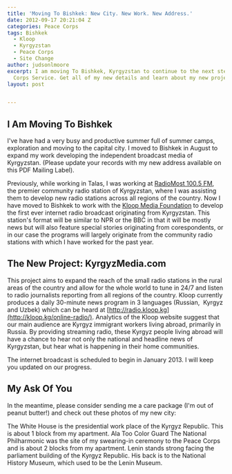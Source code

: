 ```yaml
---
title: 'Moving To Bishkek: New City. New Work. New Address.'
date: 2012-09-17 20:21:04 Z
categories: Peace Corps
tags: Bishkek
  - Kloop
  - Kyrgyzstan
  - Peace Corps
  - Site Change
author: judsonlmoore
excerpt: I am moving To Bishkek, Kyrgyzstan to continue to the next step of my Peace
  Corps Service. Get all of my new details and learn about my new project here.
layout: post


---
```


## I Am Moving To Bishkek

I've have had a very busy and productive summer full of summer camps, exploration and moving to the capital city. I moved to Bishkek in August to expand my work developing the independent broadcast media of Kyrgyzstan. (Please update your records with my new address available on this PDF Mailing Label).

Previously, while working in Talas, I was working at [RadioMost 100.5 FM](http://radiomost.org/), the premier community radio station of Kyrgyzstan, where I was assisting them to develop new radio stations across all regions of the country. Now I have moved to Bishkek to work with the [Kloop Media Foundation](http://kloop.kg) to develop the first ever internet radio broadcast originating from Kyrgyzstan. This station's format will be similar to NPR or the BBC in that it will be mostly news but will also feature special stories originating from corespondents, or in our case the programs will largely originate from the community radio stations with which I have worked for the past year.

## The New Project: KyrgyzMedia.com

This project aims to expand the reach of the small radio stations in the rural areas of the country and allow for the whole world to tune in 24/7 and listen to radio journalists reporting from all regions of the country. Kloop currently produces a daily 30-minute news program in 3 languages (Russian,  Kyrgyz and Uzbek) which can be heard at [http://radio.kloop.kg](http://kloop.kg/online-radio/). Analytics of the Kloop website suggest that our main audience are Kyrgyz immigrant workers living abroad, primarily in Russia. By providing streaming radio, these Kyrgyz people living abroad will have a chance to hear not only the national and headline news of Kyrgyzstan, but hear what is happening in their home communities.

The internet broadcast is scheduled to begin in January 2013. I will keep you updated on our progress.

## My Ask Of You

In the meantime, please consider sending me a care package (I'm out of peanut butter!) and check out these photos of my new city:

The White House is the presidential work place of the Kyrgyz Republic. This is about 1 block from my apartment. Ala Too Color Guard The National Philharmonic was the site of my swearing-in ceremony to the Peace Corps and is about 2 blocks from my apartment. Lenin stands strong facing the parliament building of the Kyrgyz Republic. His back is to the National History Museum, which used to be the Lenin Museum.
